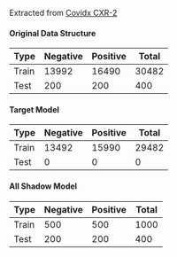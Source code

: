 Extracted from <a href="https://www.kaggle.com/datasets/andyczhao/covidx-cxr2?datasetId=1317048&select=train.txt">Covidx CXR-2</a>

#### Original Data Structure

| Type  | Negative | Positive | Total |
| ----- | -------- | -------- | ----- |
| Train | 13992    | 16490    | 30482 |
| Test  | 200      | 200      | 400   |

#### Target Model
| Type  | Negative | Positive | Total |
| ----- | -------- | -------- | ----- |
| Train | 13492    | 15990    | 29482 |
| Test  | 0      | 0      | 0   |

#### All Shadow Model
| Type  | Negative | Positive | Total |
| ----- | -------- | -------- | ----- |
| Train | 500    | 500  | 1000|
| Test  | 200   | 200   | 400 |